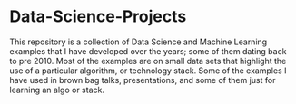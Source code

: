 # Data-Science-Projects
This repository is a collection of Data Science and Machine Learning examples that I have developed over the years; some
of them dating back to pre 2010.  Most of the examples are on small data sets that highlight the use of a particular
algorithm, or technology stack.  Some of the examples I have used in brown bag talks, presentations, and some of them
just for learning an algo or stack.

